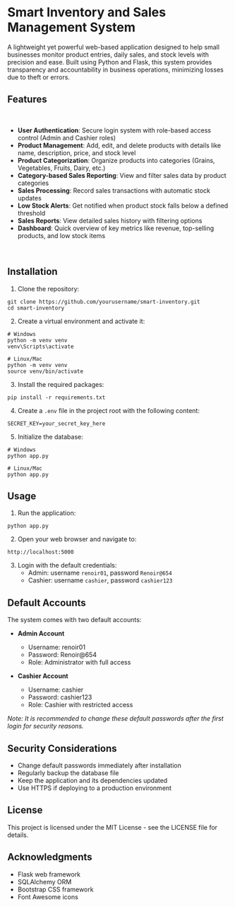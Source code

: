 # Smart Inventory and Sales Management System

A lightweight yet powerful web-based application designed to help small businesses monitor product entries, daily sales, and stock levels with precision and ease. Built using Python and Flask, this system provides transparency and accountability in business operations, minimizing losses due to theft or errors.

## Features

 

- **User Authentication**: Secure login system with role-based access control (Admin and Cashier roles)
- **Product Management**: Add, edit, and delete products with details like name, description, price, and stock level
- **Product Categorization**: Organize products into categories (Grains, Vegetables, Fruits, Dairy, etc.)
- **Category-based Sales Reporting**: View and filter sales data by product categories
- **Sales Processing**: Record sales transactions with automatic stock updates
- **Low Stock Alerts**: Get notified when product stock falls below a defined threshold
- **Sales Reports**: View detailed sales history with filtering options
- **Dashboard**: Quick overview of key metrics like revenue, top-selling products, and low stock items

 

## Installation

1. Clone the repository:
```
git clone https://github.com/yourusername/smart-inventory.git
cd smart-inventory
```

2. Create a virtual environment and activate it:
```
# Windows
python -m venv venv
venv\Scripts\activate

# Linux/Mac
python -m venv venv
source venv/bin/activate
```

3. Install the required packages:
```
pip install -r requirements.txt
```

4. Create a `.env` file in the project root with the following content:
```
SECRET_KEY=your_secret_key_here
```

5. Initialize the database:
```
# Windows
python app.py

# Linux/Mac
python app.py
```

## Usage

1. Run the application:
```
python app.py
```

2. Open your web browser and navigate to:
```
http://localhost:5000
```

3. Login with the default credentials:
   - Admin: username `renoir01`, password `Renoir@654`
   - Cashier: username `cashier`, password `cashier123`

## Default Accounts

The system comes with two default accounts:

- **Admin Account**
  - Username: renoir01
  - Password: Renoir@654
  - Role: Administrator with full access

- **Cashier Account**
  - Username: cashier
  - Password: cashier123
  - Role: Cashier with restricted access

*Note: It is recommended to change these default passwords after the first login for security reasons.*

## Security Considerations

- Change default passwords immediately after installation
- Regularly backup the database file
- Keep the application and its dependencies updated
- Use HTTPS if deploying to a production environment

## License

This project is licensed under the MIT License - see the LICENSE file for details.

## Acknowledgments

- Flask web framework
- SQLAlchemy ORM
- Bootstrap CSS framework
- Font Awesome icons
